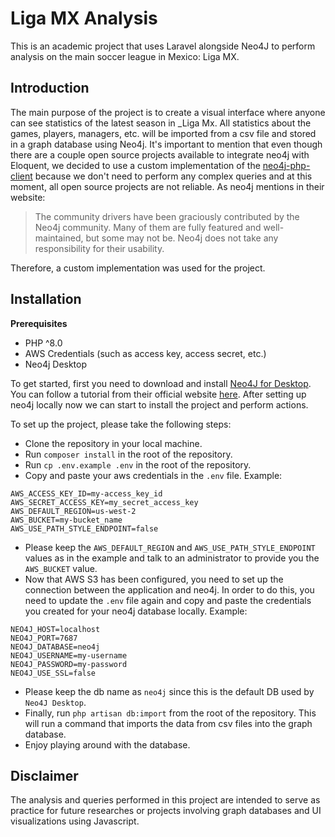 # Liga MX Analysis
This is an academic project that uses Laravel alongside Neo4J to perform analysis on the main soccer league in Mexico: Liga MX.

## Introduction

The main purpose of the project is to create a visual interface where anyone can see statistics of the latest season in _Liga Mx. All statistics about the games, players, managers, etc. will be imported from a csv file and stored in a graph database using Neo4j. It's important to mention
that even though there are a couple open source projects available to integrate neo4j with Eloquent, we decided to use 
a custom implementation of the [neo4j-php-client](https://github.com/neo4j-php/neo4j-php-client) because we don't need to perform any complex queries and at this moment, all open source projects are not reliable. As neo4j mentions in their website: 
> The community drivers have been graciously contributed by the Neo4j community. Many of them are fully featured and well-maintained, but some may not be. Neo4j does not take any responsibility for their usability. 

Therefore, a custom implementation was used for the project.


## Installation

**Prerequisites**

- PHP ^8.0
- AWS Credentials (such as access key, access secret, etc.)
- Neo4j Desktop

To get started, first you need to download and install [Neo4J for Desktop](https://neo4j.com/download/). You can follow
a tutorial from their official website [here](https://neo4j.com/developer/neo4j-desktop/). After setting up neo4j locally
now we can start to install the project and perform actions.

To set up the project, please take the following steps:

- Clone the repository in your local machine.
- Run `composer install` in the root of the repository.
- Run `cp .env.example .env` in the root of the repository.
- Copy and paste your aws credentials in the `.env` file. Example:
```dotenv
AWS_ACCESS_KEY_ID=my-access_key_id
AWS_SECRET_ACCESS_KEY=my_secret_access_key
AWS_DEFAULT_REGION=us-west-2
AWS_BUCKET=my-bucket_name
AWS_USE_PATH_STYLE_ENDPOINT=false
```
- Please keep the `AWS_DEFAULT_REGION` and `AWS_USE_PATH_STYLE_ENDPOINT` values as in the example and talk to an administrator to provide you the `AWS_BUCKET` value.
- Now that AWS S3 has been configured, you need to set up the connection between the application and neo4j. In order to do this, you need to update the `.env` file again and copy and paste the credentials you created for your neo4j database locally. Example:
```dotenv
NEO4J_HOST=localhost
NEO4J_PORT=7687
NEO4J_DATABASE=neo4j
NEO4J_USERNAME=my-username
NEO4J_PASSWORD=my-password
NEO4J_USE_SSL=false
```
- Please keep the db name as `neo4j` since this is the default DB used by `Neo4J Desktop`.
- Finally, run `php artisan db:import` from the root of the repository. This will run a command that imports the data from csv files into the graph database.
- Enjoy playing around with the database.

## Disclaimer
The analysis and queries performed in this project are intended to serve as practice for future researches or projects involving graph databases and UI visualizations using Javascript.
